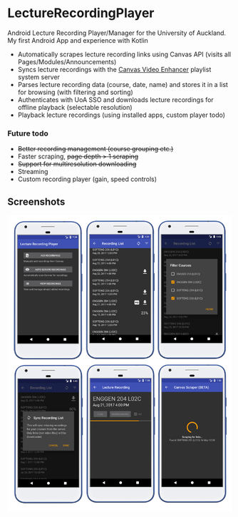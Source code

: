 # LectureRecordingPlayer
Android Lecture Recording Player/Manager for the University of Auckland. My first Android App and experience with Kotlin
* Automatically scrapes lecture recording links using Canvas API (visits all Pages/Modules/Announcements)
* Syncs lecture recordings with the [Canvas Video Enhancer](https://github.com/ChineseElectricPanda/canvas-video-enhancer) playlist system server
* Parses lecture recording data (course, date, name) and stores it in a list for browsing (with filtering and sorting)
* Authenticates with UoA SSO and downloads lecture recordings for offline playback (selectable resolution)
* Playback lecture recordings (using installed apps, custom player todo)
### Future todo
* ~~Better recording management (course grouping etc.)~~
* Faster scraping, ~~page depth > 1 scraping~~
* ~~Support for multiresolution downloading~~
* Streaming
* Custom recording player (gain, speed controls)
## Screenshots
![grid](https://raw.githubusercontent.com/encryptededdy/LectureRecordingPlayer/master/grid.png)
